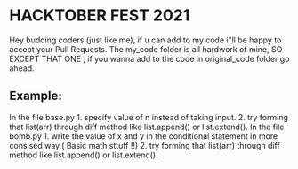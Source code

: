 # HACKTOBER FEST 2021

Hey budding coders (just like me), if u can add to my code i"ll be happy to accept your Pull Requests.
The my_code folder is all hardwork of mine, SO EXCEPT THAT ONE , if you wanna add to the code in original_code folder go ahead.

## Example:
  In the file base.py 
    1. specify value of n instead of taking input. 
    2. try forming that list(arr) through diff method like list.append() or list.extend().
  In the file bomb.py
    1. write the value of x and y in the conditional statement in more consised way.( Basic math sttuff !!)
    2. try forming that list(arr) through diff method like list.append() or list.extend().
    
  
  
